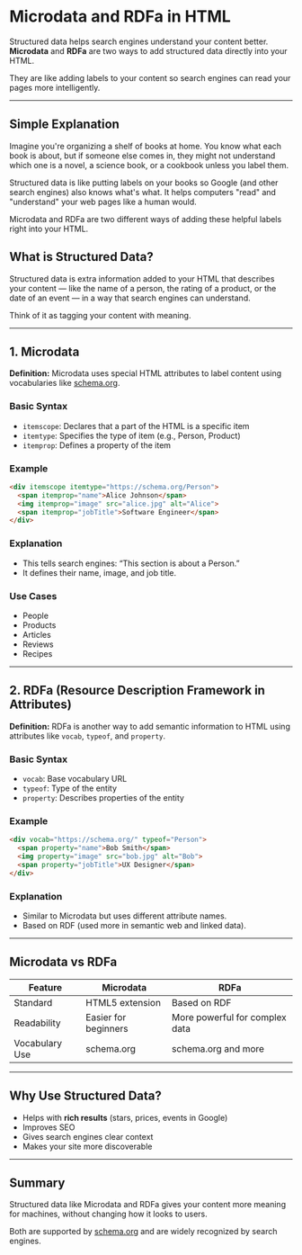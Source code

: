 # Microdata and RDFa in HTML

Structured data helps search engines understand your content better. **Microdata** and **RDFa** are two ways to add structured data directly into your HTML.

They are like adding labels to your content so search engines can read your pages more intelligently.

---

## Simple Explanation

Imagine you're organizing a shelf of books at home. You know what each book is about, but if someone else comes in, they might not understand which one is a novel, a science book, or a cookbook unless you label them.

Structured data is like putting labels on your books so Google (and other search engines) also knows what's what. It helps computers "read" and "understand" your web pages like a human would.

Microdata and RDFa are two different ways of adding these helpful labels right into your HTML.

## What is Structured Data?

Structured data is extra information added to your HTML that describes your content — like the name of a person, the rating of a product, or the date of an event — in a way that search engines can understand.

Think of it as tagging your content with meaning.

---

## 1. Microdata

**Definition:** Microdata uses special HTML attributes to label content using vocabularies like [schema.org](https://schema.org/).

### Basic Syntax

* `itemscope`: Declares that a part of the HTML is a specific item
* `itemtype`: Specifies the type of item (e.g., Person, Product)
* `itemprop`: Defines a property of the item

### Example

```html
<div itemscope itemtype="https://schema.org/Person">
  <span itemprop="name">Alice Johnson</span>
  <img itemprop="image" src="alice.jpg" alt="Alice">
  <span itemprop="jobTitle">Software Engineer</span>
</div>
```

### Explanation

* This tells search engines: “This section is about a Person.”
* It defines their name, image, and job title.

### Use Cases

* People
* Products
* Articles
* Reviews
* Recipes

---

## 2. RDFa (Resource Description Framework in Attributes)

**Definition:** RDFa is another way to add semantic information to HTML using attributes like `vocab`, `typeof`, and `property`.

### Basic Syntax

* `vocab`: Base vocabulary URL
* `typeof`: Type of the entity
* `property`: Describes properties of the entity

### Example

```html
<div vocab="https://schema.org/" typeof="Person">
  <span property="name">Bob Smith</span>
  <img property="image" src="bob.jpg" alt="Bob">
  <span property="jobTitle">UX Designer</span>
</div>
```

### Explanation

* Similar to Microdata but uses different attribute names.
* Based on RDF (used more in semantic web and linked data).

---

## Microdata vs RDFa

| Feature        | Microdata            | RDFa                           |
| -------------- | -------------------- | ------------------------------ |
| Standard       | HTML5 extension      | Based on RDF                   |
| Readability    | Easier for beginners | More powerful for complex data |
| Vocabulary Use | schema.org           | schema.org and more            |

---

## Why Use Structured Data?

* Helps with **rich results** (stars, prices, events in Google)
* Improves SEO
* Gives search engines clear context
* Makes your site more discoverable

---

## Summary

Structured data like Microdata and RDFa gives your content more meaning for machines, without changing how it looks to users.

Both are supported by [schema.org](https://schema.org/) and are widely recognized by search engines.
